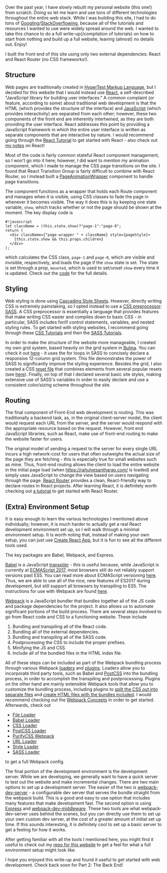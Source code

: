 Over the past year, I have slowly rebuilt my personal website (this one!) from scratch. Doing so let me learn and use tons of different technologies throughout the entire web stack. While I was building this site, I had to do tons of [Googling](https://fossbytes.com/do-best-programmers-use-google-stack-overflow-time/)/[StackOverflowing](https://www.quora.com/How-often-do-professional-programmers-use-Stack-Overflow), because all of the tutorials and resources I wanted to use were widely spread around the web. I wanted to take this chance to do a full write-up(/compilation of tutorials) on how to start from nothing and build up a full website, leaving (almost) no details out. Enjoy!

I built the front end of this site using only two external dependencies: React and React Router (no CSS frameworks!).

## Structure
Web pages are traditionally created in [HyperText Markup Language](https://developer.mozilla.org/en-US/docs/Web/HTML), but I decided for this website that I would instead use [React](https://reactjs.org/), a self-described "JavaScript library for building user interfaces." A common complaint (or feature, according to some) about traditional web development is that the HTML (which provides the structure of the interface) and [JavaScript](https://developer.mozilla.org/en-US/docs/Web/JavaScript) (which provides interactivity) are separated from each other; however, these two components of the front end are inherently intertwined, as they are both providing the user interface. React addresses this point by providing a JavaScript framework in which the entire user interface is written as separate components that are interactive by nature. I would recommend going through the [React Tutorial](https://reactjs.org/tutorial/tutorial.html) to get started with React - also check out [my notes](https://rahulyesantharao.com/blog/posts/mit-splash-2017) on React!

Most of the code is fairly common stateful React component management, so I won't go into it here; however, I did want to mention my animation component, which I made to manage the CSS page transitions on the site. I found that React Transition Group is fairly difficult to combine with React Router, so I instead built a [PageAnimationWrapper](https://github.com/rahulyesantharao/personal-website-m2/blob/master/src/components/common/PageAnimationWrapper.js) component to handle page transitions.

The component functions as a wrapper that holds each Route component and manages when it is visible, using CSS classes to fade the page in whenever it becomes visible. The way it does this is by keeping one state variable, `show`, which tracks whether or not the page should be shown at the moment. The key display code is

    #!javascript
    let className = (this.state.show)?"page-1":"page-0";
    return (
      <div className={"page-wrapper " + className} style={pageStyle}>
        {this.state.show && this.props.children}
      </div>
    );

which calculates the CSS class, `page-1` and `page-0`, which are visible and invisible, respectively, and loads the page if the `show` state is set. The state is set through a prop, `mounted`, which is used to set/unset `show` every time it is updated. Check out the [code](https://github.com/rahulyesantharao/personal-website-m2/blob/master/src/components/common/PageAnimationWrapper.js) for the full details.

## Styling
Web styling is done using [Cascading Style Sheets](https://developer.mozilla.org/en-US/docs/Web/CSS). However, directly writing CSS is extremely painstaking, so I opted instead to use a [CSS preprocessor](https://developer.mozilla.org/en-US/docs/Glossary/CSS_preprocessor): [SASS](https://sass-lang.com/). A CSS preprocessor is essentially a language that provides features that make writing CSS easier and compiles down to basic CSS - in particular, SASS includes for/if control statements, variables, and nested styling rules. To get started with styling websites, I recommend going through these [CSS Tutorials](https://developer.mozilla.org/en-US/docs/Learn/CSS) and then the [SASS Tutorials](https://sass-lang.com/guide).

In order to make the structure of the website more manageable, I created my own grid system, based heavily on the grid system in [Bulma](https://bulma.io/). You can check it out [here](https://github.com/rahulyesantharao/personal-website-m2/blob/master/src/sass/layout/columns.scss) - it uses the for loops in SASS to concisely declare a responsive 12-column grid system. This file demonstrates the power of SASS to significantly improve the styling experience. Besides the grid, I also created a CSS [reset file](https://cssreset.com/what-is-a-css-reset/) that combines elements from several popular resets (see [here](https://github.com/rahulyesantharao/personal-website-m2/blob/master/src/sass/base/reset.scss)). Finally, on top of that I declared several basic site styles, making extensive use of SASS's variables in order to easily declare and use a consistent color/sizing scheme throughout the site.

## Routing
The final component of Front-End web development is routing. This was traditionally a backend task, as, in the original client-server model, the client would request each URL from the server, and the server would respond with the appropriate resource based on the request. However, front end JavaScript libraries, such as React, make use of front-end routing to make the website faster for users.

The original model of sending a request to the server for every single URL incurs a high network-cost for users that often outweighs the actual size of the page they are fetching - this is especially true for small websites such as mine. Thus, front-end routing allows the client to load the entire website in the initial page load (when https://rahulyesantharao.com/ is loaded) and simply uses JavaScript to change the view based on users navigating through the page. [React Router](https://reacttraining.com/react-router/) provides a clean, React-friendly way to declare routes in React projects. After learning React, it is definitely worth checking out [a tutorial](https://medium.com/@pshrmn/a-simple-react-router-v4-tutorial-7f23ff27adf) to get started with React Router.

## (Extra) Environment Setup
It is easy enough to learn the various technologies I mentioned above individually; however, it is much harder to actually get a real React development environment set up, so I will walk through a minimal environment setup. It is worth noting that, instead of making your own setup, you can just use [Create React App](https://github.com/facebook/create-react-app), but it is fun to see all the different tools used.

The key packages are Babel, Webpack, and Express.

[Babel](https://babeljs.io/) is a JavaScript [transpiler](https://en.wikipedia.org/wiki/Source-to-source_compiler) - this is useful because, while JavaScript is currently at [ECMAScript 2017](https://www.ecma-international.org/publications/standards/Ecma-262.htm), most browsers still do not reliably support versions past ES5. You can read more about ECMAScript versioning [here](https://developer.mozilla.org/en-US/docs/Web/JavaScript/Language_Resources). Thus, we are able to use all of the nice, new features of ES2017 during development, but still support all browsers by transpiling to ES5. The instructions for use with Webpack are found [here](https://babeljs.io/docs/setup/#installation).

[Webpack](https://webpack.js.org/) is a JavaScript bundler that bundles together all of the JS code and package dependencies for the project. It also allows us to automate significant portions of the build process. There are several steps involved to go from React code and CSS to a functioning website. These include

1. Bundling and transpiling all of the React code.
2. Bundling all of the external dependencies.
3. Bundling and transpiling all of the SASS code.
4. Postprocessing the CSS to include the proper prefixes.
5. Minifying the JS and CSS.
6. Include all of the bundled files in the HTML index file.

All of these steps can be included as part of the Webpack bundling process through various Webpack [loaders](https://webpack.js.org/loaders/) and [plugins](https://webpack.js.org/plugins/). Loaders allow you to incorporate third party tools, such as Babel and [PostCSS](http://postcss.org/) into the bundling process, in order to accomplish the transpiling and postprocessing. Plugins on the other hand are mainly extensible Webpack tools that allow you to customize the bundling process, including plugins to [split the CSS out into separate files](https://webpack.js.org/plugins/extract-text-webpack-plugin/) and [create HTML files with the bundles included](https://webpack.js.org/plugins/html-webpack-plugin/). I would recommend checking out the [Webpack Concepts](https://webpack.js.org/concepts/) in order to get started. Afterwards, check out 

 - [File Loader](https://webpack.js.org/loaders/file-loader/)
 - [Babel Loader](https://github.com/babel/babel-loader)
 - [CSS Loader](https://github.com/webpack-contrib/css-loader)
 - [PostCSS Loader](https://github.com/postcss/postcss-loader)
 - [PurifyCSS Webpack](https://github.com/webpack-contrib/purifycss-webpack)
 - [URL Loader](https://github.com/webpack-contrib/url-loader)
 - [Style Loader](https://github.com/webpack-contrib/style-loader)
 - [SASS Loader](https://github.com/webpack-contrib/sass-loader)

to get a full Webpack config.

The final portion of the development environment is the development server. While we are developing, we generally want to have a quick server to test out the website and make incremental changes. There are two main options to set up a development server. The easier of the two is [webpack-dev-server](https://webpack.js.org/configuration/dev-server/) - a configurable dev server that serves the bundle straight from the webpack build. This is a good and easy to use option that includes many features that make development fast. The second option is using [Express](https://expressjs.com/) and [webpack-dev-middleware](https://github.com/webpack/webpack-dev-middleware). These two tools are what webpack-dev-server uses behind the scenes, but you can directly use them to set up your own custom dev server, at the cost of a greater amount of initial set up time. If this sounds interesting, it is definitely cool to set up a basic server to get a feeling for how it works.

After getting familiar with all the tools I mentioned here, you might find it useful to check out my [repo for this website](https://github.com/rahulyesantharao/personal-website-m2) to get a feel for what a full environment setup might look like.

I hope you enjoyed this write-up and found it useful to get started with web development. Check back soon for Part 2: The Back End!
